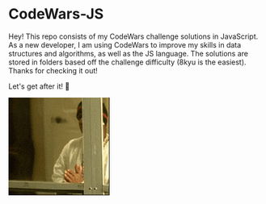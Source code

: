 # CodeWars-JS

Hey! This repo consists of my CodeWars challenge solutions in JavaScript. As a new developer, I am using CodeWars to improve my skills in data structures and algorithms, as well as the JS language. The solutions are stored in folders based off the challenge difficulty (8kyu is the easiest). Thanks for checking it out!

Let's get after it! 😤
<p align="left">
  <img src="birdman.gif" alt="animated" />
</p>
